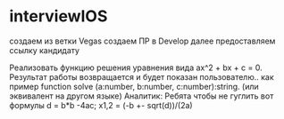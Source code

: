 # interviewIOS
создаем из ветки Vegas создаем ПР в Develop
далее предоставляем ссылку кандидату

Реализовать функцию решения уравнения вида ax^2 + bx + c = 0. Результат работы возвращается и будет показан пользователю..
как пример function solve (a:number, b:number, c:number):string. (или эквивалент на другом языке)
Аналитик: Ребята чтобы не гуглить вот формулы
d = b*b -4ac; x1,2 = (-b +- sqrt(d))/(2a)
